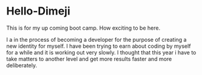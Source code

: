 # Hello-Dimeji
This is for my up coming boot camp. How exciting to be here.

I a in the process of becoming a developer for the purpose of creating a new identity for myself. I have been trying to earn about coding by myself for a while and it is working out very slowly. I thought that this year i have to take matters to another level and get more results faster and more deliberately. 
